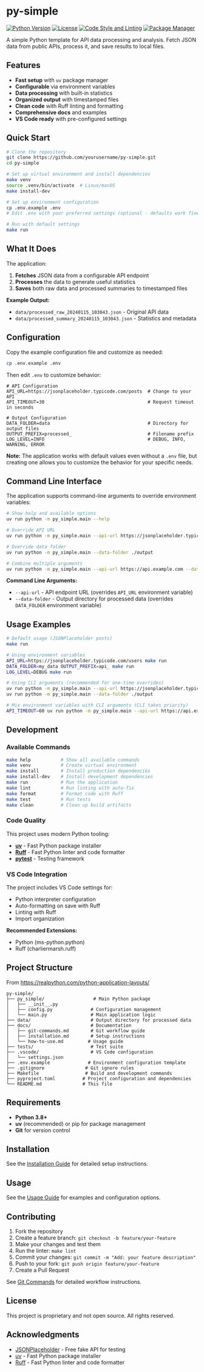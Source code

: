 # py-simple

[![Python Version](https://img.shields.io/badge/python-3.8%2B-blue.svg)](https://python.org)
[![License](https://img.shields.io/badge/license-Proprietary-red.svg)](LICENSE)
[![Code Style and Linting](https://img.shields.io/badge/linting-ruff-blue.svg)](https://github.com/astral-sh/ruff)
[![Package Manager](https://img.shields.io/badge/package%20manager-uv-orange.svg)](https://github.com/astral-sh/uv)

A simple Python template for API data processing and analysis. Fetch JSON data from public APIs, process it, and save results to local files.

## Features

- **Fast setup** with `uv` package manager
- **Configurable** via environment variables
- **Data processing** with built-in statistics
- **Organized output** with timestamped files
- **Clean code** with Ruff linting and formatting
- **Comprehensive docs** and examples
- **VS Code ready** with pre-configured settings

## Quick Start

```bash
# Clone the repository
git clone https://github.com/yourusername/py-simple.git
cd py-simple

# Set up virtual environment and install dependencies
make venv
source .venv/bin/activate  # Linux/macOS
make install-dev

# Set up environment configuration
cp .env.example .env
# Edit .env with your preferred settings (optional - defaults work fine)

# Run with default settings
make run
```

## What It Does

The application:

1. **Fetches** JSON data from a configurable API endpoint
2. **Processes** the data to generate useful statistics
3. **Saves** both raw data and processed summaries to timestamped files

**Example Output:**

- `data/processed_raw_20240115_103043.json` - Original API data
- `data/processed_summary_20240115_103043.json` - Statistics and metadata

## Configuration

Copy the example configuration file and customize as needed:

```bash
cp .env.example .env
```

Then edit `.env` to customize behavior:

```env
# API Configuration
API_URL=https://jsonplaceholder.typicode.com/posts  # Change to your API
API_TIMEOUT=30                                      # Request timeout in seconds

# Output Configuration
DATA_FOLDER=data                                    # Directory for output files
OUTPUT_PREFIX=processed_                            # Filename prefix
LOG_LEVEL=INFO                                      # DEBUG, INFO, WARNING, ERROR
```

**Note:** The application works with default values even without a `.env` file, but creating one allows you to customize the behavior for your specific needs.

## Command Line Interface

The application supports command-line arguments to override environment variables:

```bash
# Show help and available options
uv run python -m py_simple.main --help

# Override API URL
uv run python -m py_simple.main --api-url https://jsonplaceholder.typicode.com/users

# Override data folder
uv run python -m py_simple.main --data-folder ./output

# Combine multiple arguments
uv run python -m py_simple.main --api-url https://api.example.com --data-folder ./custom
```

**Command Line Arguments:**

- `--api-url` - API endpoint URL (overrides `API_URL` environment variable)
- `--data-folder` - Output directory for processed data (overrides `DATA_FOLDER` environment variable)

## Usage Examples

```bash
# Default usage (JSONPlaceholder posts)
make run

# Using environment variables
API_URL=https://jsonplaceholder.typicode.com/users make run
DATA_FOLDER=my_data OUTPUT_PREFIX=api_ make run
LOG_LEVEL=DEBUG make run

# Using CLI arguments (recommended for one-time overrides)
uv run python -m py_simple.main --api-url https://jsonplaceholder.typicode.com/users
uv run python -m py_simple.main --data-folder ./output

# Mix environment variables with CLI arguments (CLI takes priority)
API_TIMEOUT=60 uv run python -m py_simple.main --api-url https://api.example.com
```

## Development

### Available Commands

```bash
make help           # Show all available commands
make venv           # Create virtual environment
make install        # Install production dependencies
make install-dev    # Install development dependencies
make run            # Run the application
make lint           # Run linting with auto-fix
make format         # Format code with Ruff
make test           # Run tests
make clean          # Clean up build artifacts
```

### Code Quality

This project uses modern Python tooling:

- **[uv](https://github.com/astral-sh/uv)** - Fast Python package installer
- **[Ruff](https://github.com/astral-sh/ruff)** - Fast Python linter and code formatter
- **[pytest](https://pytest.org)** - Testing framework

### VS Code Integration

The project includes VS Code settings for:

- Python interpreter configuration
- Auto-formatting on save with Ruff
- Linting with Ruff
- Import organization

**Recommended Extensions:**

- Python (ms-python.python)
- Ruff (charliermarsh.ruff)

## Project Structure

From <https://realpython.com/python-application-layouts/>

```
py-simple/
├── py_simple/                  # Main Python package
│   ├── __init__.py
│   ├── config.py              # Configuration management
│   └── main.py                # Main application logic
├── data/                      # Output directory for processed data
├── docs/                      # Documentation
│   ├── git-commands.md        # Git workflow guide
│   ├── installation.md        # Setup instructions
│   └── how-to-use.md         # Usage guide
├── tests/                     # Test suite
├── .vscode/                   # VS Code configuration
│   └── settings.json
├── .env.example              # Environment configuration template
├── .gitignore               # Git ignore rules
├── Makefile                 # Build and development commands
├── pyproject.toml          # Project configuration and dependencies
└── README.md               # This file
```

## Requirements

- **Python 3.8+**
- **uv** (recommended) or pip for package management
- **Git** for version control

## Installation

See the [Installation Guide](docs/installation.md) for detailed setup instructions.

## Usage

See the [Usage Guide](docs/how-to-use.md) for examples and configuration options.

## Contributing

1. Fork the repository
2. Create a feature branch: `git checkout -b feature/your-feature`
3. Make your changes and test them
4. Run the linter: `make lint`
5. Commit your changes: `git commit -m "Add: your feature description"`
6. Push to your fork: `git push origin feature/your-feature`
7. Create a Pull Request

See [Git Commands](docs/git-commands.md) for detailed workflow instructions.

## License

This project is proprietary and not open source. All rights reserved.

## Acknowledgments

- [JSONPlaceholder](https://jsonplaceholder.typicode.com/) - Free fake API for testing
- [uv](https://github.com/astral-sh/uv) - Fast Python package installer
- [Ruff](https://github.com/astral-sh/ruff) - Fast Python linter and code formatter
